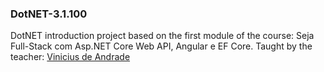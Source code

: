 ### DotNET-3.1.100


DotNET introduction project based on the first module of the course: Seja Full-Stack com Asp.NET Core Web API, Angular e EF Core.
Taught by the teacher: [Vinicius de Andrade](https://github.com/vsandrade)

